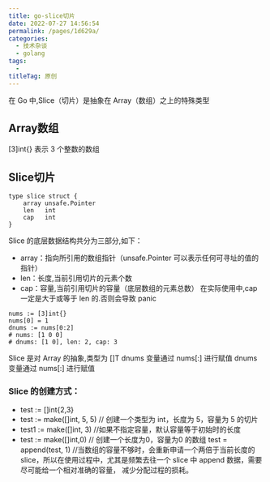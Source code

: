 ```yaml
---
title: go-slice切片
date: 2022-07-27 14:56:54
permalink: /pages/1d629a/
categories:
  - 技术杂谈
  - golang
tags:
  - 
titleTag: 原创
---
```


在 Go 中,Slice（切片）是抽象在 Array（数组）之上的特殊类型

## Array数组
[3]int{} 表示 3 个整数的数组

## Slice切片
```
type slice struct {
	array unsafe.Pointer
	len   int
	cap   int
}
```
Slice 的底层数据结构共分为三部分,如下：

- array：指向所引用的数组指针（unsafe.Pointer 可以表示任何可寻址的值的指针）
- len：长度,当前引用切片的元素个数
- cap：容量,当前引用切片的容量（底层数组的元素总数）
在实际使用中,cap 一定是大于或等于 len 的.否则会导致 panic

```
nums := [3]int{}
nums[0] = 1
dnums := nums[0:2]
# nums: [1 0 0] 
# dnums: [1 0], len: 2, cap: 3
```
Slice 是对 Array 的抽象,类型为 []T
dnums 变量通过 nums[:] 进行赋值
dnums 变量通过 nums[:] 进行赋值



### Slice 的创建方式：
- test := []int{2,3}
- test := make([]int, 5, 5)  // 创建一个类型为 int，长度为 5，容量为 5 的切片
- test1 := make([]int, 3)                        //如果不指定容量，默认容量等于初始时的长度
- test := make([]int,0)                              // 创建一个长度为0，容量为0 的数组
  test = append(test, 1)
//当数组的容量不够时，会重新申请一个两倍于当前长度的 slice，所以在使用过程中，尤其是频繁去往一个 slice 中 append 数据，需要尽可能给一个相对准确的容量， 减少分配过程的损耗。

